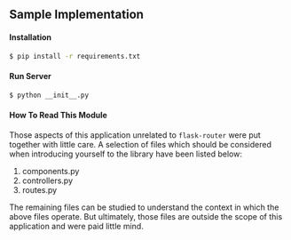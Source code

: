 ## Sample Implementation

#### Installation

```bash
$ pip install -r requirements.txt
```

#### Run Server

```bash
$ python __init__.py
```

#### How To Read This Module

Those aspects of this application unrelated to `flask-router` were put together with little care. A selection of files which should be considered when introducing yourself to the library have been listed below:

1. components.py
2. controllers.py
3. routes.py

The remaining files can be studied to understand the context in which the above files operate. But ultimately, those files are outside the scope of this application and were paid little mind.
